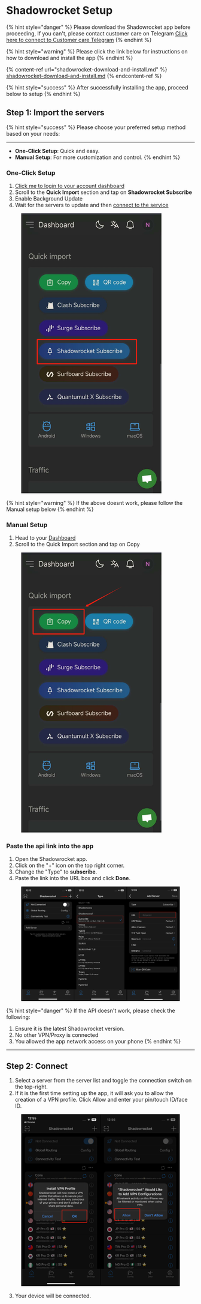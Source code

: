 # Shadowrocket Setup

{% hint style="danger" %}
Please download the Shadowrocket app before proceeding, If you can't, please contact customer care on Telegram [Click here to connect to Customer care Telegram](https://t.me/conesupport)
{% endhint %}

{% hint style="warning" %}
Please click the link below for instructions on how to download and install the app
{% endhint %}

{% content-ref url="shadowrocket-download-and-install.md" %}
[shadowrocket-download-and-install.md](shadowrocket-download-and-install.md)
{% endcontent-ref %}

{% hint style="success" %}
After successfully installing the app, proceed below to setup
{% endhint %}

## Step 1: Import the servers

{% hint style="success" %}
Please choose your preferred setup method based on your needs:

***

* **One-Click Setup**: Quick and easy.
* **Manual Setup**: For more customization and control.
{% endhint %}

### One-Click Setup

1. [Click me to login to your account dashboard](https://dash.coneapp.top)&#x20;
2. Scroll to the **Quick Import** section and tap on **Shadowrocket Subscribe**
3. Enable Background Update
4. Wait for the servers to update and then [connect to the service](shadowrocket-setup.md#step-2-connect)

<figure><img src="../../.gitbook/assets/image (11).png" alt="" width="375"><figcaption></figcaption></figure>

{% hint style="warning" %}
If the above doesnt work, please follow the Manual setup below
{% endhint %}

### Manual Setup

1. Head to your [Dashboard](https://cone.metatai.xyz)&#x20;
2. Scroll to the Quick Import section and tap on Copy

<figure><img src="../../.gitbook/assets/Weixin Image_20250113135432.png" alt="" width="375"><figcaption></figcaption></figure>

### Paste the api link into the app

1. Open the Shadowrocket app.
2. Click on the "+" icon on the top right corner.
3. Change the "Type" to **subscribe**.
4. Paste the link into the URL box and click **Done**.

<figure><img src="../../.gitbook/assets/image (17).png" alt="" width="563"><figcaption></figcaption></figure>

{% hint style="danger" %}
If the API doesn't work, please check the following:

1. Ensure it is the latest Shadowrocket version.
2. No other VPN/Proxy is connected
3. You allowed the app network access on your phone
{% endhint %}

***

## **Step 2: Connect**

1. Select a server from the server list and toggle the connection switch on the top-right.
2. If it is the first time setting up the app, it will ask you to allow the creation of a VPN profile. Click Allow and enter your pin/touch ID/face ID.

<figure><img src="../../.gitbook/assets/image (18).png" alt="" width="563"><figcaption></figcaption></figure>

3. Your device will be connected.
